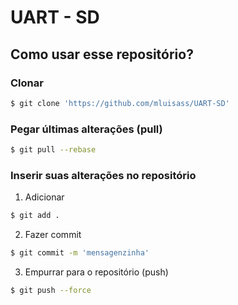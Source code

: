 # UART - SD
## Como usar esse repositório?
### Clonar
```sh
$ git clone 'https://github.com/mluisass/UART-SD'
```
### Pegar últimas alterações (pull)
```sh
$ git pull --rebase
```
### Inserir suas alterações no repositório
1. Adicionar 
```sh
$ git add .
```
2. Fazer commit
```sh
$ git commit -m 'mensagenzinha'
```
3. Empurrar para o repositório (push)
```sh
$ git push --force
```

